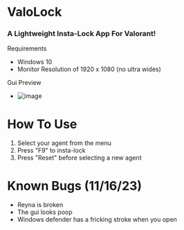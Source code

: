 # ValoLock
### A Lightweight Insta-Lock App For Valorant!

Requirements
- Windows 10 
- Monitor Resolution of 1920 x 1080 (no ultra wides)

Gui Preview

- ![image](https://github.com/Lem0nWare/ValoLock/assets/121567894/c26f6b33-e488-42b7-bcae-91726323e0d8)

# How To Use

1. Select your agent from the menu
2. Press "F9" to insta-lock
3. Press "Reset" before selecting a new agent

# Known Bugs (11/16/23)

- Reyna is broken
- The gui looks poop
- Windows defender has a fricking stroke when you open
